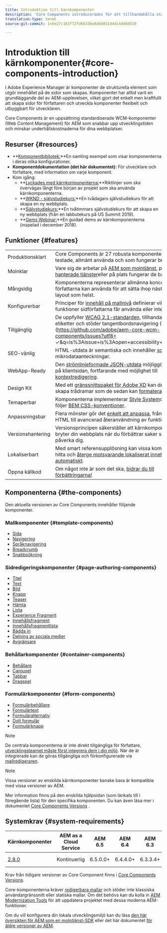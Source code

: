 ```yaml
---
title: Introduktion till kärnkomponenter
description: 'Core Components introducerades för att tillhandahålla stabila och utökningsbara baskomponenter som bygger på den senaste tekniken och bästa praxis. '
translation-type: tm+mt
source-git-commit: 1c6e27c163f72fd66336e8db883144dc4dd60510

---
```



# Introduktion till kärnkomponenter{#core-components-introduction}

I Adobe Experience Manager är komponenter de strukturella element som utgör innehållet på de sidor som skapas. Komponenter har alltid varit en grundläggande del av AEM-upplevelsen, vilket gjort det enkelt men kraftfullt att skapa sidor för författaren och utveckla komponenter flexibelt och utbyggbart för utvecklaren.

Core Components är en uppsättning standardiserade WCM-komponenter (Web Content Management) för AEM som snabbar upp utvecklingstiden och minskar underhållskostnaderna för dina webbplatser.

## Resurser {#resources}

* **[Komponentbibliotek:](https://www.adobe.com/go/aem_cmp_library)**En samling exempel som visar komponenterna i deras olika konfigurationer.
* **Komponentdokumentation (det här dokumentet):** För utvecklare och författare, med information om varje komponent.
* Kom igång:
   * **[Lyckades med kärnkomponenterna:](/help/developing/success.md)**Riktlinjer som ska övervägas långt före början av projekt som ska använda kärnkomponenterna.
   * **[WKND - självstudiekurs:](https://docs.adobe.com/content/help/en/experience-manager-learn/getting-started-wknd-tutorial-develop/overview.html)**En tvådagars självstudiekurs för att skapa en ny webbplats.
   * **[Självstudiekurs:](https://expleague.azureedge.net/labs/L767/index.html)**En tvåtimmars självstudiekurs för att skapa en ny webbplats (från en labbutekurs på US Summit 2019).
   * **[Gems Webinar:](https://helpx.adobe.com/experience-manager/kt/eseminars/gems/AEM-Core-Components.html)**En guidad demo av kärnkomponenterna (inspelad i december 2018).

## Funktioner {#features}

|  |  |
|---|---|
| Produktionsklart | Core Components är 27 robusta komponenter som är väl testade, allmänt använda och som fungerar bra. |
| Molnklar | Vare sig de arbetar på [AEM som molntjänst](https://docs.adobe.com/content/help/en/experience-manager-cloud-service/landing/home.html), på [Adobes hanterade tjänster](https://github.com/adobe/aem-project-archetype/tree/master/src/main/archetype/dispatcher.ams)eller på plats fungerar de bara. |
| Mångsidig | Komponenterna representerar allmänna koncept som författarna kan använda för att sätta ihop nästan vilken layout som helst. |
| Konfigurerbar | Principer för [innehåll på mallnivå](https://docs.adobe.com/content/help/en/experience-manager-65/developing/platform/templates/page-templates-editable.html#content-policies) definierar vilka funktioner sidförfattarna får använda eller inte använda. |
| Tillgänglig | De uppfyller [WCAG 2.1-standarden](https://www.w3.org/TR/WCAG21/), tillhandahåller ARIA-etiketter och stöder tangentbordsnavigering ([kända fel](https://github.com/adobe/aem-core-wcm-components/issues?utf8= ✓&amp;q=is%3Aissue+is%3Aopen+accessibility+in%3Atitle)). |
| SEO-vänlig | HTML-utdata är semantiska och innehåller [schema.org](https://schema.org) -mikrodataanteckningar. |
| WebApp-Ready | Den [strömlinjeformade JSON-utdata](https://docs.adobe.com/content/help/en/experience-manager-learn/foundation/development/develop-sling-model-exporter.html) möjliggör rendering på klientsidan, fortfarande med möjlighet till [kontextredigering](https://docs.adobe.com/content/help/en/experience-manager-learn/sites/spa-editor/spa-editor-framework-feature-video-use.html). |
| Design Kit | Med ett [gränssnittspaket för Adobe XD](https://docs.adobe.com/content/help/en/experience-manager-learn/getting-started-wknd-tutorial-develop/assets/overview/AEM_UI-kit_Wireframe.xd) kan designers skapa trådramar som de sedan kan [formatera efter behov](https://docs.adobe.com/content/help/en/experience-manager-learn/getting-started-wknd-tutorial-develop/assets/overview/AEM_UI-kit_WKND.xd). |
| Temaperbar | Komponenterna implementerar [Style System](https://docs.adobe.com/content/help/en/experience-manager-65/developing/components/style-system.html)och koden följer [BEM CSS-konventioner](http://getbem.com/). |
| Anpassningsbar | Flera mönster gör det [enkelt att anpassa](developing/customizing.md), från att justera HTML till avancerad återanvändning av funktioner. |
| Versionshantering | Versionsprincipen [](https://github.com/adobe/aem-core-wcm-components/wiki/Versioning-policies) säkerställer att kärnkomponenterna inte bryter din webbplats när du förbättrar saker som kan påverka dig. |
| Lokaliserbart | Med smart referensupplösning kan vissa komponenter hitta och [återge motsvarande lokaliserat innehåll automatiskt](get-started/localization.md). |
| Öppna källkod | Om något inte är som det ska, [bidrar du till förbättringarna!](https://github.com/adobe/aem-core-wcm-components/blob/master/CONTRIBUTING.md) |

## Komponenterna {#the-components}

Den aktuella versionen av Core Components innehåller följande komponenter.

### Mallkomponenter {#template-components}

* [Sida](components/page.md)
* [Navigering](components/navigation.md)
* [Språknavigering](components/language-navigation.md)
* [Breadcrumb](components/breadcrumb.md)
* [Snabbsökning](components/quick-search.md)

### Sidredigeringskomponenter {#page-authoring-components}

* [Titel](components/title.md)
* [Text](components/text.md)
* [Bild](components/image.md)
* [Knapp](components/button.md)
* [Teaser](components/teaser.md)
* [Hämta](components/download.md)
* [Lista](components/list.md)
* [Experience Fragment](components/experience-fragment.md)
* [Innehållsfragment](components/content-fragment-component.md)
* [Innehållsfragmentlista](components/content-fragment-list.md)
* [Bädda in](components/embed.md)
* [Delning av sociala medier](components/sharing.md)
* [Avgränsare](components/separator.md)

### Behållarkomponenter {#container-components}

* [Behållare](components/container.md)
* [Carousel](components/carousel.md)
* [Tabbar](components/tabs.md)
* [Dragspel](components/accordion.md)

### Formulärkomponenter {#form-components}

* [Formulärbehållare](components/forms/form-container.md)
* [Formulärtext](components/forms/form-text.md)
* [Formuläralternativ](components/forms/form-options.md)
* [Dolt formulär](components/forms/form-hidden.md)
* [Formulärknapp](components/forms/form-button.md)

>[!NOTE]
>
>De centrala komponenterna är inte direkt tillgängliga för författare, [utvecklingsteamet måste först integrera dem i din miljö](get-started/using.md). När de är integrerade kan de göras tillgängliga och förkonfigurerade via [mallredigeraren](https://docs.adobe.com/content/help/en/experience-manager-cloud-service/sites/authoring/features/templates.html).

>[!NOTE]
>
>Vissa versioner av enskilda kärnkomponenter kanske bara är kompatibla med vissa versioner av AEM.
>
>Mer information finns på den enskilda hjälpsidan (som länkats till i föregående lista) för den specifika komponenten. Du kan även läsa mer i dokumentet [Core Components Versions](versions.md) .

## Systemkrav {#system-requirements}

| Kärnkomponenter | AEM as a Cloud Service | AEM 6.5 | AEM 6.4 | AEM 6.3 | Java SE | Maven |
---------|---------|---------|---------|---------|---------|---------
| [2.8.0](https://github.com/adobe/aem-core-wcm-components/releases/tag/core.wcm.components.reactor-2.8.0) | Kontinuerlig | 6.5.0.0+ | 6.4.4.0+ | 6.3.3.4+ | 8, 11 | 3.3.9+ |

Krav från tidigare versioner av Core Component finns i [Core Components Versions](versions.md).

Core-komponenterna kräver [redigerbara mallar](https://docs.adobe.com/content/help/en/experience-manager-learn/sites/page-authoring/template-editor-feature-video-use.html) och stöder inte klassiska användargränssnitt eller statiska mallar. Om det behövs kan du kolla in [AEM Modernization Tools](https://opensource.adobe.com/aem-modernize-tools/pages/tools.html) för att uppdatera projektet med dessa moderna AEM-funktioner.

Om du vill konfigurera din lokala utvecklingsmiljö kan du läsa [den här översikten för AEM som en molntjänst-SDK](https://docs.adobe.com/content/help/en/experience-manager-learn/cloud-service/local-development-environment-set-up/overview.html) eller det här dokumentet [för äldre versioner av AEM](https://docs.adobe.com/content/help/en/experience-manager-learn/foundation/development/set-up-a-local-aem-development-environment.html).
